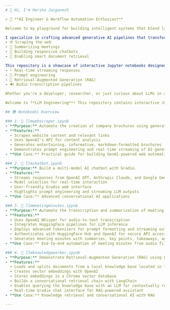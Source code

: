 ```yaml
---
# 👋 Hi, I'm Harsha Jaiganesh

> 🧠 **AI Engineer & Workflow Automation Enthusiast**

Welcome to my playground for building intelligent systems that blend large language models (LLMs) with real-world utility! 🚀

I specialize in crafting advanced generative AI pipelines that transform raw data into actionable insights—whether it's:
- 🌐 Scraping the web
- 📝 Summarizing meetings
- 🤖 Building responsive chatbots
- 📄 Enabling smart document retrieval

This repository is a showcase of interactive Jupyter notebooks designed to highlight the most powerful and practical generative AI workflows today. Dive in to explore:
- ⚡ Real-time streaming responses
- 🧩 Prompt engineering
- 🧠 Retrieval-Augmented Generation (RAG)
- 🔊 Audio transcription pipelines

Whether you're a developer, researcher, or just curious about LLMs in action, this repo offers hands-on insights into the engineering behind applied generative AI. Let's build the future of intelligent automation together! ✨

Welcome to **LLM Engineering**! This repository contains interactive Jupyter notebooks that showcase advanced generative AI workflows for web automation, conversational AI, and knowledge retrieval.

## 📚 Notebooks Overview

### 1. 🚀 llmwebscraper.ipynb
- **Purpose:** Automate the creation of company brochures using generative AI.
- **Features:**
  - Scrapes website content and relevant links
  - Uses OpenAI's API for content analysis
  - Generates entertaining, informative, markdown-formatted brochures
  - Demonstrates prompt engineering and real-time streaming of AI-generated text
- **Use Case:** Practical guide for building GenAI-powered web automation workflows

### 2. 💬 llmchatbot.ipynb
- **Purpose:** Build a multi-model AI chatbot with Gradio.
- **Features:**
  - Streams responses from OpenAI GPT, Anthropic Claude, and Google Gemini
  - Model selection for real-time interaction
  - User-friendly Gradio web interface
  - Highlights prompt engineering and streaming LLM outputs
- **Use Case:** Advanced conversational AI applications

### 3. 📝 llmmeetingminutes.ipynb
- **Purpose:** Automate the transcription and summarization of meeting audio into structured minutes.
- **Features:**
  - Uses OpenAI Whisper for audio-to-text transcription
  - Integrates HuggingFace pipelines for LLM inference
  - Employs advanced tokenizers for prompt formatting and streaming output
  - Authenticates with HuggingFace Hub and OpenAI for secure API access
  - Generates meeting minutes with summaries, key points, takeaways, and action items
- **Use Case:** End-to-end automation of meeting minutes from audio files

### 4. 🧠 llmknowledgeworker.ipynb
- **Purpose:** Demonstrate Retrieval-Augmented Generation (RAG) using LangChain and Chroma.
- **Features:**
  - Loads and splits documents from a local knowledge base located in the `src/knowledge-base` folder
  - Creates vector embeddings with OpenAI
  - Stores embeddings in a Chroma vector database
  - Builds a conversational retrieval chain with LangChain
  - Enables querying the knowledge base with an LLM for contextually relevant answers
  - Real-time Gradio chat interface for RAG-powered assistant
- **Use Case:** Knowledge retrieval and conversational AI with RAG

---
```


